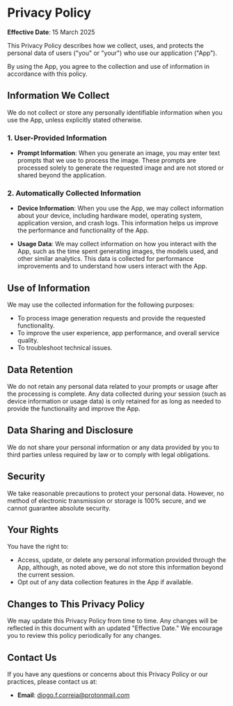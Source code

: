 # Privacy Policy

**Effective Date**: 15 March 2025

This Privacy Policy describes how we collect, uses, and protects the personal data of users ("you" or "your") who use our application ("App").

By using the App, you agree to the collection and use of information in accordance with this policy.

## Information We Collect

We do not collect or store any personally identifiable information when you use the App, unless explicitly stated otherwise.

### 1. User-Provided Information
- **Prompt Information**: When you generate an image, you may enter text prompts that we use to process the image. These prompts are processed solely to generate the requested image and are not stored or shared beyond the application.
  
### 2. Automatically Collected Information
- **Device Information**: When you use the App, we may collect information about your device, including hardware model, operating system, application version, and crash logs. This information helps us improve the performance and functionality of the App.
  
- **Usage Data**: We may collect information on how you interact with the App, such as the time spent generating images, the models used, and other similar analytics. This data is collected for performance improvements and to understand how users interact with the App.

## Use of Information

We may use the collected information for the following purposes:
- To process image generation requests and provide the requested functionality.
- To improve the user experience, app performance, and overall service quality.
- To troubleshoot technical issues.

## Data Retention

We do not retain any personal data related to your prompts or usage after the processing is complete. Any data collected during your session (such as device information or usage data) is only retained for as long as needed to provide the functionality and improve the App.

## Data Sharing and Disclosure

We do not share your personal information or any data provided by you to third parties unless required by law or to comply with legal obligations.

## Security

We take reasonable precautions to protect your personal data. However, no method of electronic transmission or storage is 100% secure, and we cannot guarantee absolute security.

## Your Rights

You have the right to:
- Access, update, or delete any personal information provided through the App, although, as noted above, we do not store this information beyond the current session.
- Opt out of any data collection features in the App if available.

## Changes to This Privacy Policy

We may update this Privacy Policy from time to time. Any changes will be reflected in this document with an updated "Effective Date." We encourage you to review this policy periodically for any changes.

## Contact Us

If you have any questions or concerns about this Privacy Policy or our practices, please contact us at:

- **Email**: diogo.f.correia@protonmail.com
